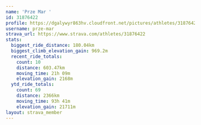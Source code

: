 ```yaml
---
name: 'Prze Mar '
id: 31876422
profile: https://dgalywyr863hv.cloudfront.net/pictures/athletes/31876422/22548952/4/large.jpg
username: prze-mar
strava_url: https://www.strava.com/athletes/31876422
stats:
  biggest_ride_distance: 180.04km
  biggest_climb_elevation_gain: 969.2m
  recent_ride_totals:
    count: 10
    distance: 603.47km
    moving_time: 21h 09m
    elevation_gain: 2168m
  ytd_ride_totals:
    count: 69
    distance: 2366km
    moving_time: 93h 41m
    elevation_gain: 21711m
layout: strava_member
--- 
```

